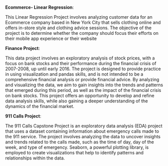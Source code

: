 **Ecommerce- Linear Regression**:

This Linear Regression Project involves analyzing customer data for an Ecommerce company based in New York City that sells clothing online and offers in-store style and clothing advice sessions. The objective of the project is to determine whether the company should focus their efforts on their mobile app experience or their website




**Finance Project**: 

This data project involves an exploratory analysis of stock prices, with a focus on bank stocks and their performance during the financial crisis of 2007-2008, up until early 2016. The project is designed to provide practice in using visualization and pandas skills, and is not intended to be a comprehensive financial analysis or provide financial advice. By analyzing and visualizing the data, we aim to gain insights into the trends and patterns that emerged during this period, as well as the impact of the financial crisis on bank stocks. This project offers an opportunity to develop and refine data analysis skills, while also gaining a deeper understanding of the dynamics of the financial market.

**911 Calls Project**:

The 911 Calls Capstone Project is an exploratory data analysis (EDA) project that uses a dataset containing information about emergency calls made to the 911 service. The project involves analyzing the data to uncover insights and trends related to the calls made, such as the time of day, day of the week, and type of emergency. Seaborn, a powerful plotting library, is employed to create visualizations that help to identify patterns and relationships within the data.
